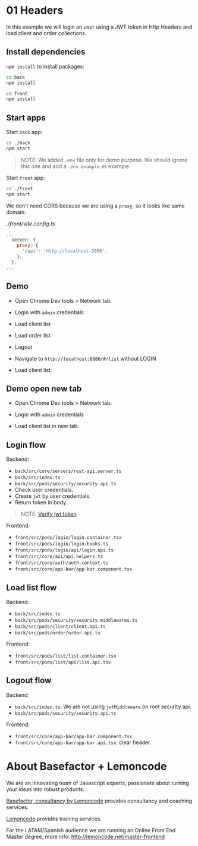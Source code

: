 # 01 Headers

In this example we will login an user using a JWT token in Http Headers and load client and order collections.

## Install dependencies

`npm install` to install packages:

```bash
cd back
npm install
```

```bash
cd front
npm install
```

## Start apps

Start `back` app:

```bash
cd ./back
npm start
```

> NOTE: We added `.env` file only for demo purpose. We should ignore this one and add a `.env.example` as example.

Start `front` app:

```bash
cd ./front
npm start
```

We don't need CORS because we are using a `proxy`, so it looks like same domain:

_./front/vite.config.ts_

```javascript
...
  server: {
    proxy: {
      '/api': 'http://localhost:3000',
    },
  },
...
```

## Demo

- Open Chrome Dev tools > Network tab.

- Login with `admin` credentials

- Load client list

- Load order list

- Logout

- Navigate to `http://localhost:8080/#/list` without LOGIN

- Load client list.

## Demo open new tab

- Open Chrome Dev tools > Network tab.

- Login with `admin` credentials

- Load client list in new tab.

## Login flow

Backend:

- `back/src/core/servers/rest-api.server.ts`
- `back/src/index.ts`
- `back/src/pods/security/security.api.ts`
- Check user credentials.
- Create `jwt` by user credentials.
- Return token in body.

> NOTE: [Verify jwt token](https://jwt.io/)

Frontend:

- `front/src/pods/login/login.container.tsx`
- `front/src/pods/login/login.hooks.ts`
- `front/src/pods/login/api/login.api.ts`
- `front/src/core/api/api.helpers.ts`
- `front/src/core/auth/auth.context.ts`
- `front/src/core/app-bar/app-bar.component.tsx`

## Load list flow

Backend:

- `back/src/index.ts`
- `back/src/pods/security/security.middlewares.ts`
- `back/src/pods/client/client.api.ts`
- `back/src/pods/order/order.api.ts`

Frontend:

- `front/src/pods/list/list.container.tsx`
- `front/src/pods/list/api/list.api.tsx`

## Logout flow

Backend:

- `back/src/index.ts`: We are not using `jwtMiddleware` on root security api.
- `back/src/pods/security/security.api.ts`

Frontend:

- `front/src/core/app-bar/app-bar.component.tsx`
- `front/src/core/app-bar/app-bar.api.tsx`: clear header.

# About Basefactor + Lemoncode

We are an innovating team of Javascript experts, passionate about turning your ideas into robust products.

[Basefactor, consultancy by Lemoncode](http://www.basefactor.com) provides consultancy and coaching services.

[Lemoncode](http://lemoncode.net/services/en/#en-home) provides training services.

For the LATAM/Spanish audience we are running an Online Front End Master degree, more info: http://lemoncode.net/master-frontend
